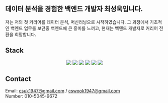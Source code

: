 ## 데이터 분석을 경험한 백엔드 개발자 최성욱입니다.
저는 저의 첫 커리어를 데이터 분석, 머신러닝으로 시작하였습니다. 그 과정에서 기초적인 백엔드 업무를 보던중 백엔드에 큰 흥미를 느끼고, 현재는 백엔드 개발자로 커리어 전환을 희망합니다.

## Stack
<p align="center">
<img src="https://img.shields.io/badge/Python-3776AB?style=flat-square&logo=Python&logoColor=white"/>
<img src="https://img.shields.io/badge/Django-092E20?style=flat-square&logo=Django&logoColor=white"/>
<img src="https://img.shields.io/badge/DRF-092E20?style=flat-square&logo=Django&logoColor=white"/>
 <img src="https://img.shields.io/badge/Numpy-013243?style=flat-square&logo=Numpy&logoColor=white"/>
<img src="https://img.shields.io/badge/Pandas-150458?style=flat-square&logo=Pandas&logoColor=white"/>
<img src="https://img.shields.io/badge/Docker-2496ED?style=flat-square&logo=Docker&logoColor=white"/>
</p>

## Contact
Email: csuk1947@gmail.com / cswook1947@gmail.com<br>
Number: 010-5045-9672
